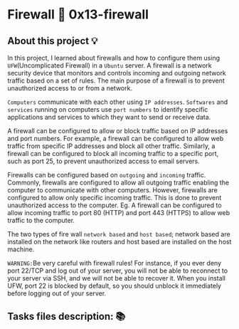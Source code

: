 # Firewall :page_with_curl: 0x13-firewall

## About this project :bulb:
In this project, I learned about firewalls and how to configure them using `UFW`(Uncomplicated Firewall) in a `Ubuntu` server.
A firewall is a network security device that monitors and controls incoming and outgoing network traffic based on a set of rules. 
The main purpose of a firewall is to prevent unauthorized access to or from a network.

`Computers` communicate with each other using `IP addresses`. `Softwares` and `services` running on computers use `port numbers` to identify 
specific applications and services to which they want to send or receive data. 

A firewall can be configured to allow or block traffic based on IP addresses and port numbers. For example, a firewall can be configured
to allow web traffic from specific IP addresses and block all other traffic. Similarly, a firewall can be configured to block all incoming 
traffic to a specific port, such as port 25, to prevent unauthorized access to email servers.

Firewalls can be configured based on `outgoing` and `incoming` traffic. Commonly, firewalls are configured to allow all outgoing traffic enabling
the computer to communicate with other computers. However, firewalls are configured to allow only specific incoming traffic. This is done to
prevent unauthorized access to the computer. Eg. A firewall can be configured to allow incoming traffic to port 80 (HTTP) and port 443 (HTTPS)
to allow web traffic to the computer.

The two types of fire wall `network based` and `host based`; network based are installed on the network like routers and host based are installed on 
the host machine.

`WARNING:`Be very careful with firewall rules! For instance, if you ever deny port 22/TCP and log out of your server, you will not be able to reconnect
to your server via SSH, and we will not be able to recover it. When you install UFW, port 22 is blocked by default, so you should unblock it immediately 
before logging out of your server.

## Tasks files description: :books: 

